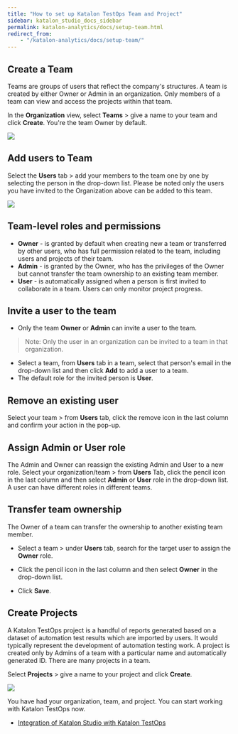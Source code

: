 ```yaml
---
title: "How to set up Katalon TestOps Team and Project"
sidebar: katalon_studio_docs_sidebar
permalink: katalon-analytics/docs/setup-team.html
redirect_from:
    - "/katalon-analytics/docs/setup-team/"
---
```


## Create a Team

Teams are groups of users that reflect the company's structures. A team is created by either Owner or Admin in an organization. Only members of a team can view and access the projects within that team.

In the **Organization** view, select **Teams** > give a name to your team and click **Create**. You're the team Owner by default.

<img src="https://github.com/katalon-studio/docs-images/raw/master/katalon-analytics/docs/setup-org-team-project/create-team.png" width="" height="">

## Add users to Team

Select the **Users** tab > add your members to the team one by one by selecting the person in the drop-down list. Please be noted only the users you have invited to the Organization above can be added to this team.

<img src="https://github.com/katalon-studio/docs-images/raw/master/katalon-analytics/docs/setup-org-team-project/add-users-team.png" width="" height=""> 

## **Team-level roles and permissions**

* **Owner** - is granted by default when creating new a team or transferred by other users, who has full permission related to the team, including users and projects of their team.
* **Admin** - is granted by the Owner, who has the privileges of the Owner but cannot transfer the team ownership to an existing team member.
* **User** - is automatically assigned when a person is first invited to collaborate in a team. Users can only monitor project progress.

## Invite a user to the team

* Only the team **Owner** or **Admin** can invite a user to the team.

> Note: Only the user in an organization can be invited to a team in that organization. 

* Select a team, from **Users** tab in a team, select that person's email in the drop-down list and then click **Add** to add a user to a team. 
* The default role for the invited person is **User**.

## Remove an existing user

Select your team > from **Users** tab, click the remove icon in the last column and confirm your action in the pop-up.

## Assign Admin or User role

The Admin and Owner can reassign the existing Admin and User to a new role. Select your organization/team > from **Users** Tab, click the pencil icon in the last column and then select **Admin** or **User** role in the drop-down list. A user can have different roles in different teams.

## Transfer team ownership

The Owner of a team can transfer the ownership to another existing team member. 

* Select a team > under **Users** tab, search for the target user to assign the **Owner** role.

* Click the pencil icon in the last column and then select **Owner** in the drop-down list.

* Click **Save**.

## Create Projects

A Katalon TestOps project is a handful of reports generated based on a dataset of automation test results which are imported by users. It would typically represent the development of automation testing work. A project is created only by Admins of a team with a particular name and automatically generated ID. There are many projects in a team.

Select **Projects** > give a name to your project and click **Create**.

<img src="https://github.com/katalon-studio/docs-images/raw/master/katalon-analytics/docs/setup-org-team-project/create-project.png" width="" height="">

You have had your organization, team, and project. You can start working with Katalon TestOps now.

* [Integration of Katalon Studio with Katalon TestOps](https://docs.katalon.com/katalon-studio/docs/katalon-analytics-beta-integration.html)
